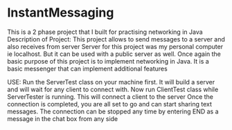 # InstantMessaging
This is a 2 phase project that I built for practising networking in Java
Description of Project:
This project allows to send messages to a server and also receives from server
Server for this project was my personal computer ie localhost. But it can be used with a public server as well.
Once again the basic purpose of this project is to implement networking in Java.
It is a basic messenger that can implement additional features

USE:
Run the ServerTest class on your machine first. It will build a server and will wait for any client to connect with.
Now run ClientTest class while ServerTester is running. This will connect a client to the server
Once the connection is completed, you are all set to go and can start sharing text messages.
The connection can be stopped any time by entering END as a message in the chat box from any side
